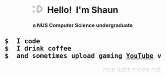 <h1 align="center"><img src="./assets/happy_face_dark_opacity70.png" height=26>&nbsp;&nbsp;Hello!&nbsp;&nbsp;I'm Shaun&nbsp;&nbsp;<img src="./assets/happy_face_light_opacity220.png" height=26></h1>

<h3 align="center">a NUS Computer Science undergraduate</h3>

<h2>
<pre>
$  I code
$  I drink coffee
$  and sometimes upload gaming <a href="https://www.youtube.com/c/EvitanRelta">YouTube</a> videos
</pre>
</h2>

<p align="right"><img src="./assets/lightmode_secret.png" height=20></p>